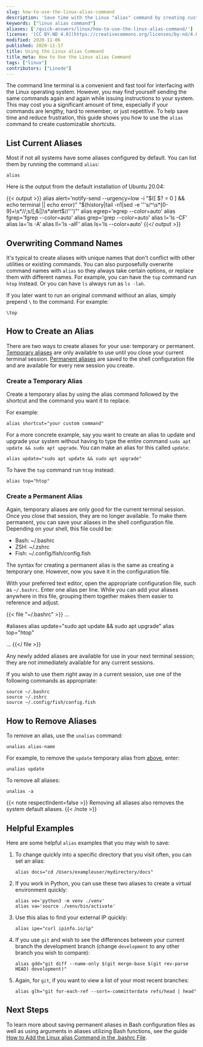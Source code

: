 ```yaml
---
slug: how-to-use-the-linux-alias-command
description: 'Save time with the Linux "alias" command by creating customizable shortcuts.'
keywords: ["linux alias command"]
aliases: ['/quick-answers/linux/how-to-use-the-linux-alias-command/']
license: '[CC BY-ND 4.0](https://creativecommons.org/licenses/by-nd/4.0)'
modified: 2020-11-06
published: 2020-11-17
title: Using the Linux alias Command
title_meta: How to Use the Linux alias Command
tags: ["linux"]
contributors: ["Linode"]
---
```


The command line terminal is a convenient and fast tool for interfacing with the Linux operating system. However, you may find yourself sending the same commands again and again while issuing instructions to your system. This may cost you a significant amount of time, especially if your commands are lengthy, hard to remember, or just repetitive. To help save time and reduce frustration, this guide shows you how to use the `alias` command to create customizable shortcuts.

## List Current Aliases

Most if not all systems have some aliases configured by default. You can list them by running the command `alias`:

    alias

Here is the output from the default installation of Ubuntu 20.04:

{{< output >}}
alias alert='notify-send --urgency=low -i "$([ $? = 0 ] && echo terminal || echo error)" "$(history|tail -n1|sed -e '\''s/^\s*[0-9]\+\s*//;s/[;&|]\s*alert$//'\'')"'
alias egrep='egrep --color=auto'
alias fgrep='fgrep --color=auto'
alias grep='grep --color=auto'
alias l='ls -CF'
alias la='ls -A'
alias ll='ls -alF'
alias ls='ls --color=auto'
{{</ output >}}

## Overwriting Command Names

It's typical to create aliases with unique names that don't conflict with other utilities or existing commands. You can also purposefully overwrite command names with `alias` so they always take certain options, or replace them with different names. For example, you can have the `top` command run `htop` instead. Or you can have `ls` always run as `ls -lah`.

If you later want to run an original command without an alias, simply prepend `\` to the command. For example:

    \top

## How to Create an Alias

There are two ways to create aliases for your use: temporary or permanent. [Temporary aliases](#create-a-temporary-alias) are only available to use until you close your current terminal session. [Permanent aliases](#create-a-permanent-alias) are saved to the shell configuration file and are available for every new session you create.

### Create a Temporary Alias

Create a temporary alias by using the alias command followed by the shortcut and the command you want it to replace.

For example:

    alias shortcut="your custom command"

For a more concrete example, say you want to create an alias to update and upgrade your system without having to type the entire command `sudo apt update && sudo apt upgrade`. You can make an alias for this called `update`:

    alias update="sudo apt update && sudo apt upgrade"

To have the `top` command run `htop` instead:

    alias top="htop"

### Create a Permanent Alias

Again, temporary aliases are only good for the current terminal session. Once you close that session, they are no longer available. To make them permanent, you can save your aliases in the shell configuration file. Depending on your shell, this file could be:

- Bash: ~/.bashrc
- ZSH: ~/.zshrc
- Fish: ~/.config/fish/config.fish

The syntax for creating a permanent alias is the same as creating a temporary one. However, now you save it in the configuration file.

With your preferred text editor, open the appropriate configuration file, such as `~/.bashrc`. Enter one alias per line. While you can add your aliases anywhere in this file, grouping them together makes them easier to reference and adjust.

{{< file "~/.bashrc" >}}
...

#aliases
alias update="sudo apt update && sudo apt upgrade"
alias top="htop"

...
{{</ file >}}

Any newly added aliases are available for use in your next terminal session; they are not immediately available for any current sessions.

If you wish to use them right away in a current session, use one of the following commands as appropriate:

    source ~/.bashrc
    source ~/.zshrc
    source ~/.config/fish/config.fish

## How to Remove Aliases

To remove an alias, use the `unalias` command:

    unalias alias-name

For example, to remove the `update` temporary alias from [above](#create-a-temporary-alias), enter:

    unalias update

To remove all aliases:

    unalias -a

{{< note respectIndent=false >}}
Removing all aliases also removes the system default aliases.
{{< /note >}}

## Helpful Examples

Here are some helpful `alias` examples that you may wish to save:

1.  To change quickly into a specific directory that you visit often, you can set an alias:

        alias docs="cd /Users/exampleuser/mydirectory/docs"

1.  If you work in Python, you can use these two aliases to create a virtual environment quickly:

        alias ve='python3 -m venv ./venv'
        alias va='source ./venv/bin/activate'

1.  Use this alias to find your external IP quickly:

        alias ipe="curl ipinfo.io/ip"

1.  If you use `git` and wish to see the differences between your current branch the development branch (change `development` to any other branch you wish to compare):

        alias gdd="git diff --name-only $(git merge-base $(git rev-parse HEAD) development)"

1.  Again, for `git`, if you want to view a list of your most recent branches:

        alias glh="git for-each-ref --sort=-committerdate refs/head | head"

## Next Steps

To learn more about saving permanent aliases in Bash configuration files as well as using arguments in aliases utilizing Bash functions, see the guide [How to Add the Linux alias Command in the .bashrc File](/docs/guides/how-to-add-linux-alias-command-in-bashrc-file/).
